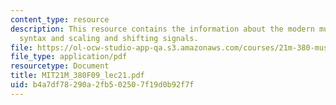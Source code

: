 ```yaml
---
content_type: resource
description: This resource contains the information about the modern music, orchestra
  syntax and scaling and shifting signals.
file: https://ol-ocw-studio-app-qa.s3.amazonaws.com/courses/21m-380-music-and-technology-contemporary-history-and-aesthetics-fall-2009/b4a7df78290a2fb502507f19d0b92f7f_MIT21M_380F09_lec21.pdf
file_type: application/pdf
resourcetype: Document
title: MIT21M_380F09_lec21.pdf
uid: b4a7df78-290a-2fb5-0250-7f19d0b92f7f
---
```

